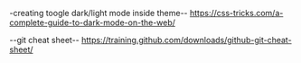 -creating toogle dark/light mode inside theme-- https://css-tricks.com/a-complete-guide-to-dark-mode-on-the-web/  

--git cheat sheet-- https://training.github.com/downloads/github-git-cheat-sheet/
